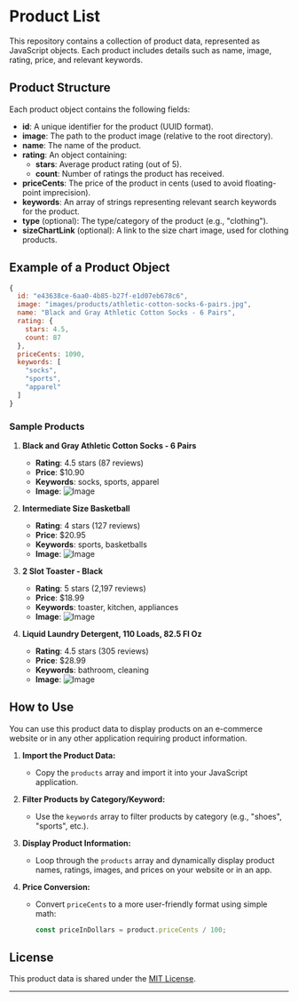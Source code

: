 

# Product List

This repository contains a collection of product data, represented as JavaScript objects. Each product includes details such as name, image, rating, price, and relevant keywords.

## Product Structure

Each product object contains the following fields:

- **id**: A unique identifier for the product (UUID format).
- **image**: The path to the product image (relative to the root directory).
- **name**: The name of the product.
- **rating**: An object containing:
  - **stars**: Average product rating (out of 5).
  - **count**: Number of ratings the product has received.
- **priceCents**: The price of the product in cents (used to avoid floating-point imprecision).
- **keywords**: An array of strings representing relevant search keywords for the product.
- **type** (optional): The type/category of the product (e.g., "clothing").
- **sizeChartLink** (optional): A link to the size chart image, used for clothing products.

## Example of a Product Object

```js
{
  id: "e43638ce-6aa0-4b85-b27f-e1d07eb678c6",
  image: "images/products/athletic-cotton-socks-6-pairs.jpg",
  name: "Black and Gray Athletic Cotton Socks - 6 Pairs",
  rating: {
    stars: 4.5,
    count: 87
  },
  priceCents: 1090,
  keywords: [
    "socks",
    "sports",
    "apparel"
  ]
}
```

### Sample Products

1. **Black and Gray Athletic Cotton Socks - 6 Pairs**
   - **Rating**: 4.5 stars (87 reviews)
   - **Price**: $10.90
   - **Keywords**: socks, sports, apparel
   - **Image**: ![Image](images/products/athletic-cotton-socks-6-pairs.jpg)

2. **Intermediate Size Basketball**
   - **Rating**: 4 stars (127 reviews)
   - **Price**: $20.95
   - **Keywords**: sports, basketballs
   - **Image**: ![Image](images/products/intermediate-composite-basketball.jpg)

3. **2 Slot Toaster - Black**
   - **Rating**: 5 stars (2,197 reviews)
   - **Price**: $18.99
   - **Keywords**: toaster, kitchen, appliances
   - **Image**: ![Image](images/products/black-2-slot-toaster.jpg)

4. **Liquid Laundry Detergent, 110 Loads, 82.5 Fl Oz**
   - **Rating**: 4.5 stars (305 reviews)
   - **Price**: $28.99
   - **Keywords**: bathroom, cleaning
   - **Image**: ![Image](images/products/liquid-laundry-detergent-plain.jpg)

## How to Use

You can use this product data to display products on an e-commerce website or in any other application requiring product information.

1. **Import the Product Data:**
   - Copy the `products` array and import it into your JavaScript application.

2. **Filter Products by Category/Keyword:**
   - Use the `keywords` array to filter products by category (e.g., "shoes", "sports", etc.).

3. **Display Product Information:**
   - Loop through the `products` array and dynamically display product names, ratings, images, and prices on your website or in an app.

4. **Price Conversion:**
   - Convert `priceCents` to a more user-friendly format using simple math:
     ```js
     const priceInDollars = product.priceCents / 100;
     ```

## License

This product data is shared under the [MIT License](LICENSE).

---

